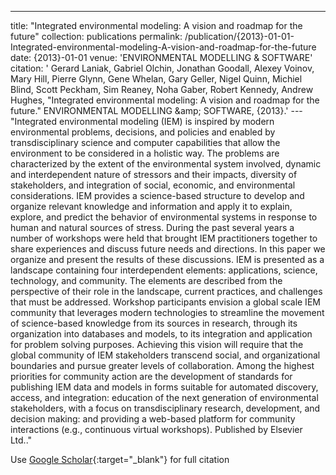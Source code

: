 ---
title: "Integrated environmental modeling: A vision and roadmap for the future"
collection: publications
permalink: /publication/{2013}-01-01-Integrated-environmental-modeling-A-vision-and-roadmap-for-the-future
date: {2013}-01-01
venue: 'ENVIRONMENTAL MODELLING &amp; SOFTWARE'
citation: ' Gerard Laniak,  Gabriel Olchin,  Jonathan Goodall,  Alexey Voinov,  Mary Hill,  Pierre Glynn,  Gene Whelan,  Gary Geller,  Nigel Quinn,  Michiel Blind,  Scott Peckham,  Sim Reaney,  Noha Gaber,  Robert Kennedy,  Andrew Hughes, &quot;Integrated environmental modeling: A vision and roadmap for the future.&quot; ENVIRONMENTAL MODELLING &amp;amp; SOFTWARE, {2013}.'
---"Integrated environmental modeling (IEM) is inspired by modern environmental problems, decisions, and policies and enabled by transdisciplinary science and computer capabilities that allow the environment to be considered in a holistic way. The problems are characterized by the extent of the environmental system involved, dynamic and interdependent nature of stressors and their impacts, diversity of stakeholders, and integration of social, economic, and environmental considerations. IEM provides a science-based structure to develop and organize relevant knowledge and information and apply it to explain, explore, and predict the behavior of environmental systems in response to human and natural sources of stress. During the past several years a number of workshops were held that brought IEM practitioners together to share experiences and discuss future needs and directions. In this paper we organize and present the results of these discussions. IEM is presented as a landscape containing four interdependent elements: applications, science, technology, and community. The elements are described from the perspective of their role in the landscape, current practices, and challenges that must be addressed. Workshop participants envision a global scale IEM community that leverages modern technologies to streamline the movement of science-based knowledge from its sources in research, through its organization into databases and models, to its integration and application for problem solving purposes. Achieving this vision will require that the global community of IEM stakeholders transcend social, and organizational boundaries and pursue greater levels of collaboration. Among the highest priorities for community action are the development of standards for publishing IEM data and models in forms suitable for automated discovery, access, and integration: education of the next generation of environmental stakeholders, with a focus on transdisciplinary research, development, and decision making: and providing a web-based platform for community interactions (e.g., continuous virtual workshops). Published by Elsevier Ltd.."

Use [Google Scholar](https://scholar.google.com/scholar?q=Integrated+environmental+modeling:+A+vision+and+roadmap+for+the+future){:target="_blank"} for full citation
